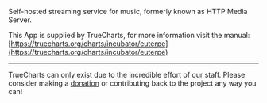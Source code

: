 Self-hosted streaming service for music, formerly known as HTTP Media Server.

This App is supplied by TrueCharts, for more information visit the manual: [https://truecharts.org/charts/incubator/euterpe](https://truecharts.org/charts/incubator/euterpe)

---

TrueCharts can only exist due to the incredible effort of our staff.
Please consider making a [donation](https://truecharts.org/about/sponsor) or contributing back to the project any way you can!
